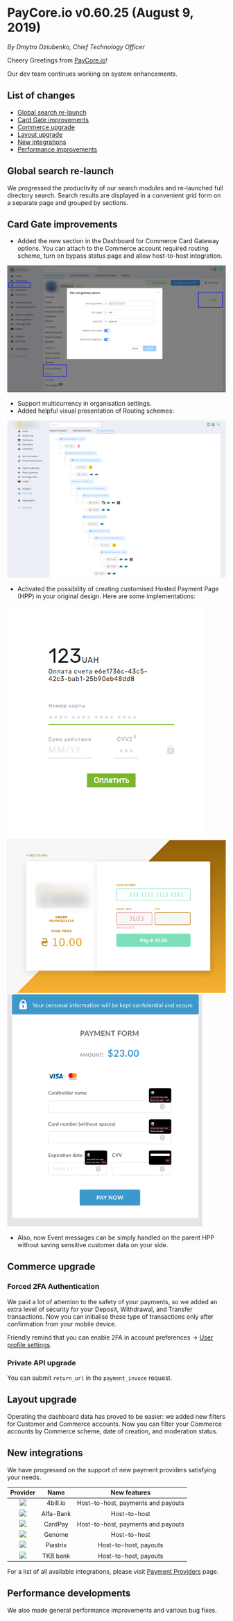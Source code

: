 # **PayCore.io v0.60.25 (August 9, 2019)**

*By Dmytro Dziubenko, Chief Technology Officer*

Cheery Greetings from [PayCore.io](http://paycore.io/)!

Our dev team continues working on system enhancements.
## List of changes
  * [Global search re-launch](#global-search-re-launch)
  * [Card Gate improvements](#card-gate-improvements)
  * [Commerce upgrade](#commerce-upgrade)
  * [Layout upgrade](#layout-upgrade)
  * [New integrations](#new-integrations)
  * [Performance improvements](#performance-developments)

## Global search re-launch
We progressed the productivity of our search modules and re-launched full directory search. Search results are displayed in a convenient grid form on a separate page and grouped by sections.

## Card Gate improvements
  * Added the new section in the Dashboard for Commerce Card Gateway options. You can attach to the Commerce account required routing scheme, turn on bypass status page and allow host-to-host integration.

![Card Gate options](images/v0.60.25/CGoptions.png)

  * Support multicurrency in organisation settings.
  * Added helpful visual presentation of Routing schemes:

![Routing Scheme](images/v0.60.25/routing.png)

  * Activated the possibility of creating customised Hosted Payment Page (HPP) in your original design. Here are some implementations:

![Custom HPP v.1](images/v0.60.25/customHPP.png) ![Custom HPP v.2](images/v0.60.25/customHPP2.png) ![Custom HPP v.3](images/v0.60.25/customHPP3.png)

  * Also, now Event messages can be simply handled on the parent HPP without saving sensitive customer data on your side.

## Commerce upgrade
### Forced 2FA Authentication
We paid a lot of attention to the safety of your payments, so we added an extra level of security for your Deposit, Withdrawal, and Transfer transactions. Now you can initialise these type of transactions only after confirmation from your mobile device.

Friendly remind that you can enable 2FA in account preferences → [User profile settings](https://dashboard.paycore.io/user/settings/two-step-verification).

### Private API upgrade
You can submit `return_url` in the `payment_invoce` request.

## Layout upgrade

Operating the dashboard data has proved to be easier: we added new filters for Customer and Commerce accounts.  Now you can filter your Commerce accounts by Commerce scheme, date of creation, and moderation status.

## New integrations
We have progressed on the support of new payment providers satisfying your needs.

  Provider | Name  | New features |
|:-:|:-:|:-:| 
|<a href ="https://4bill.io/" target="_blank" rel="noopener"> <img src="https://static.openfintech.io/payment_providers/4bill/logo.svg?w=70" width="70px"> </a>  | 4bill.io | Host-to-host, payments and payouts |
|<a href ="https://alfabank.ua/en/banking" target="_blank" rel="noopener"> <img src="https://static.openfintech.io/payment_providers/alfabank/logo.svg?w=70" width="70px"> </a>  | Alfa-Bank | Host-to-host |
|<a href ="https://www.cardpay.com/home" target="_blank" rel="noopener"> <img src="https://static.openfintech.io/payment_providers/cardpay/logo.svg?w=70" width="70px"> </a>  | CardPay | Host-to-host, payments and payouts |
|<a href ="https://www.genome.eu/" target="_blank" rel="noopener"> <img src="https://static.openfintech.io/payment_providers/genome/logo.svg?w=70" width="70px"> </a>  | Genome | Host-to-host |
|<a href ="https://piastrix.com/en/entity" target="_blank" rel="noopener"> <img src="https://static.openfintech.io/payment_providers/piastrix/logo.svg?w=70" width="70px"> </a>  | Piastrix | Host-to-host, payouts |
|<a href ="http://www.tkbbank.com/" target="_blank" rel="noopener"> <img src="https://static.openfintech.io/payment_providers/tkbpay/logo.svg?w=70" width="70px"> </a>  | TKB bank | Host-to-host, payouts |

For a list of all available integrations, please visit [Payment Providers](https://dashboard.paycore.io/connect-directory/payment-providers) page.

## Performance developments
We also made general performance improvements and various bug fixes.
